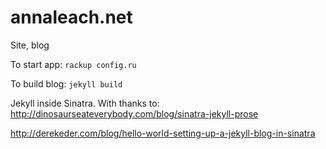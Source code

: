 # annaleach.net
Site, blog

To start app: `rackup config.ru`

To build blog: `jekyll build`

Jekyll inside Sinatra. With thanks to:
http://dinosaurseateverybody.com/blog/sinatra-jekyll-prose

http://derekeder.com/blog/hello-world-setting-up-a-jekyll-blog-in-sinatra

